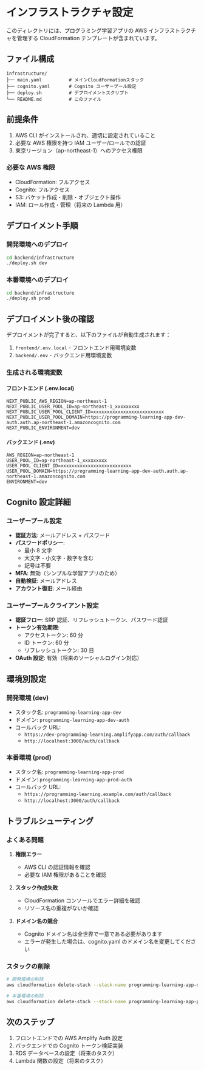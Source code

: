# インフラストラクチャ設定

このディレクトリには、プログラミング学習アプリの AWS インフラストラクチャを管理する CloudFormation テンプレートが含まれています。

## ファイル構成

```
infrastructure/
├── main.yaml          # メインCloudFormationスタック
├── cognito.yaml       # Cognito ユーザープール設定
├── deploy.sh          # デプロイメントスクリプト
└── README.md          # このファイル
```

## 前提条件

1. AWS CLI がインストールされ、適切に設定されていること
2. 必要な AWS 権限を持つ IAM ユーザー/ロールでの認証
3. 東京リージョン（ap-northeast-1）へのアクセス権限

### 必要な AWS 権限

- CloudFormation: フルアクセス
- Cognito: フルアクセス
- S3: バケット作成・削除・オブジェクト操作
- IAM: ロール作成・管理（将来の Lambda 用）

## デプロイメント手順

### 開発環境へのデプロイ

```bash
cd backend/infrastructure
./deploy.sh dev
```

### 本番環境へのデプロイ

```bash
cd backend/infrastructure
./deploy.sh prod
```

## デプロイメント後の確認

デプロイメントが完了すると、以下のファイルが自動生成されます：

1. `frontend/.env.local` - フロントエンド用環境変数
2. `backend/.env` - バックエンド用環境変数

### 生成される環境変数

#### フロントエンド (.env.local)

```
NEXT_PUBLIC_AWS_REGION=ap-northeast-1
NEXT_PUBLIC_USER_POOL_ID=ap-northeast-1_xxxxxxxxx
NEXT_PUBLIC_USER_POOL_CLIENT_ID=xxxxxxxxxxxxxxxxxxxxxxxxxx
NEXT_PUBLIC_USER_POOL_DOMAIN=https://programming-learning-app-dev-auth.auth.ap-northeast-1.amazoncognito.com
NEXT_PUBLIC_ENVIRONMENT=dev
```

#### バックエンド (.env)

```
AWS_REGION=ap-northeast-1
USER_POOL_ID=ap-northeast-1_xxxxxxxxx
USER_POOL_CLIENT_ID=xxxxxxxxxxxxxxxxxxxxxxxxxx
USER_POOL_DOMAIN=https://programming-learning-app-dev-auth.auth.ap-northeast-1.amazoncognito.com
ENVIRONMENT=dev
```

## Cognito 設定詳細

### ユーザープール設定

- **認証方法**: メールアドレス + パスワード
- **パスワードポリシー**:
  - 最小 8 文字
  - 大文字・小文字・数字を含む
  - 記号は不要
- **MFA**: 無効（シンプルな学習アプリのため）
- **自動検証**: メールアドレス
- **アカウント復旧**: メール経由

### ユーザープールクライアント設定

- **認証フロー**: SRP 認証、リフレッシュトークン、パスワード認証
- **トークン有効期限**:
  - アクセストークン: 60 分
  - ID トークン: 60 分
  - リフレッシュトークン: 30 日
- **OAuth 設定**: 有効（将来のソーシャルログイン対応）

## 環境別設定

### 開発環境 (dev)

- スタック名: `programming-learning-app-dev`
- ドメイン: `programming-learning-app-dev-auth`
- コールバック URL:
  - `https://dev-programming-learning.amplifyapp.com/auth/callback`
  - `http://localhost:3000/auth/callback`

### 本番環境 (prod)

- スタック名: `programming-learning-app-prod`
- ドメイン: `programming-learning-app-prod-auth`
- コールバック URL:
  - `https://programming-learning.example.com/auth/callback`
  - `http://localhost:3000/auth/callback`

## トラブルシューティング

### よくある問題

1. **権限エラー**

   - AWS CLI の認証情報を確認
   - 必要な IAM 権限があることを確認

2. **スタック作成失敗**

   - CloudFormation コンソールでエラー詳細を確認
   - リソース名の重複がないか確認

3. **ドメイン名の競合**
   - Cognito ドメイン名は全世界で一意である必要があります
   - エラーが発生した場合は、cognito.yaml のドメイン名を変更してください

### スタックの削除

```bash
# 開発環境の削除
aws cloudformation delete-stack --stack-name programming-learning-app-dev --region ap-northeast-1

# 本番環境の削除
aws cloudformation delete-stack --stack-name programming-learning-app-prod --region ap-northeast-1
```

## 次のステップ

1. フロントエンドでの AWS Amplify Auth 設定
2. バックエンドでの Cognito トークン検証実装
3. RDS データベースの設定（将来のタスク）
4. Lambda 関数の設定（将来のタスク）
